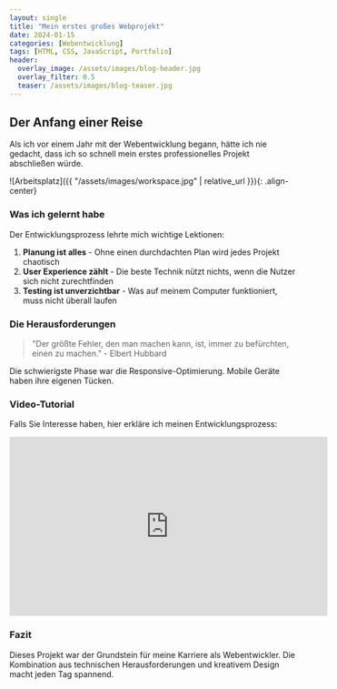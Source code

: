 ```yaml
---
layout: single
title: "Mein erstes großes Webprojekt"
date: 2024-01-15
categories: [Webentwicklung]
tags: [HTML, CSS, JavaScript, Portfolio]
header:
  overlay_image: /assets/images/blog-header.jpg
  overlay_filter: 0.5
  teaser: /assets/images/blog-teaser.jpg
---
```


## Der Anfang einer Reise

Als ich vor einem Jahr mit der Webentwicklung begann, hätte ich nie gedacht, dass ich so schnell mein erstes professionelles Projekt abschließen würde.

![Arbeitsplatz]({{ "/assets/images/workspace.jpg" | relative_url }}){: .align-center}

### Was ich gelernt habe

Der Entwicklungsprozess lehrte mich wichtige Lektionen:

1. **Planung ist alles** - Ohne einen durchdachten Plan wird jedes Projekt chaotisch
2. **User Experience zählt** - Die beste Technik nützt nichts, wenn die Nutzer sich nicht zurechtfinden
3. **Testing ist unverzichtbar** - Was auf meinem Computer funktioniert, muss nicht überall laufen

### Die Herausforderungen

> "Der größte Fehler, den man machen kann, ist, immer zu befürchten, einen zu machen." - Elbert Hubbard

Die schwierigste Phase war die Responsive-Optimierung. Mobile Geräte haben ihre eigenen Tücken.

### Video-Tutorial

Falls Sie Interesse haben, hier erkläre ich meinen Entwicklungsprozess:

<iframe width="560" height="315" src="https://www.youtube.com/embed/BEISPIEL-VIDEO-ID" frameborder="0" allow="autoplay; encrypted-media" allowfullscreen></iframe>

### Fazit

Dieses Projekt war der Grundstein für meine Karriere als Webentwickler. Die Kombination aus technischen Herausforderungen und kreativem Design macht jeden Tag spannend.
